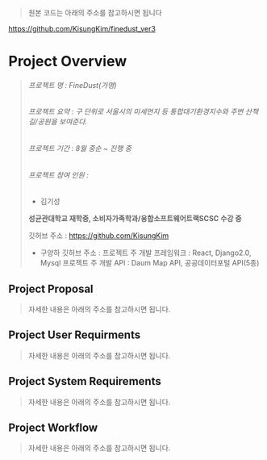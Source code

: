 > 원본 코드는 아래의 주소를 참고하시면 됩니다

https://github.com/KisungKim/finedust_ver3

# Project Overview

> ###### 프로젝트 명 : FineDust(*가명*)
> ###### 프로젝트 요약 : 구 단위로 서울시의 미세먼지 등 통합대기환경지수와 주변 산책길/공원을 보여준다. 
> ###### 프로젝트 기간 : 8월 중순 ~ 진행 중 
> ###### 프로젝트 참여 인원 : 
> * 김기성
>
> **성균관대학교 재학중, 소비자가족학과/융합소프트웨어트랙SCSC 수강 중**
>
> 깃허브 주소 : https://github.com/KisungKim
> * 구양하
> 깃허브 주소 : 
> 프로젝트 주 개발 프레임워크 : React, Django2.0, Mysql
> 프로젝트 주 개발 API : Daum Map API, 공공데이터포털 API(5종)

## Project Proposal

> 자세한 내용은 아래의 주소를 참고하시면 됩니다.

## Project User Requirments

> 자세한 내용은 아래의 주소를 참고하시면 됩니다.

## Project System Requirements

> 자세한 내용은 아래의 주소를 참고하시면 됩니다.

## Project Workflow

> 자세한 내용은 아래의 주소를 참고하시면 됩니다.
